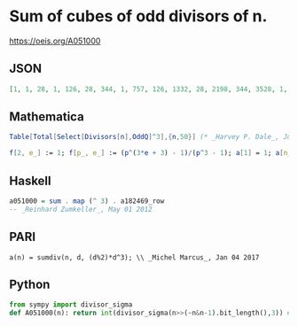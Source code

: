 # Sum of cubes of odd divisors of n\.
https://oeis.org/A051000
## JSON
```JSON
[1, 1, 28, 1, 126, 28, 344, 1, 757, 126, 1332, 28, 2198, 344, 3528, 1, 4914, 757, 6860, 126, 9632, 1332, 12168, 28, 15751, 2198, 20440, 344, 24390, 3528, 29792, 1, 37296, 4914, 43344, 757, 50654, 6860, 61544, 126, 68922, 9632, 79508, 1332, 95382, 12168, 103824, 28]
```
## Mathematica
```Mathematica
Table[Total[Select[Divisors[n],OddQ]^3],{n,50}] (* _Harvey P. Dale_, Jun 28 2012 *)
```
```Mathematica
f[2, e_] := 1; f[p_, e_] := (p^(3*e + 3) - 1)/(p^3 - 1); a[1] = 1; a[n_] := Times @@ f @@@ FactorInteger[n]; Array[a, 100] (* _Amiram Eldar_, Sep 14 2020 *)
```
## Haskell
```Haskell
a051000 = sum . map (^ 3) . a182469_row
-- _Reinhard Zumkeller_, May 01 2012
```
## PARI
```PARI
a(n) = sumdiv(n, d, (d%2)*d^3); \\ _Michel Marcus_, Jan 04 2017
```
## Python
```Python
from sympy import divisor_sigma
def A051000(n): return int(divisor_sigma(n>>(~n&n-1).bit_length(),3)) # _Chai Wah Wu_, Jul 16 2022
```
